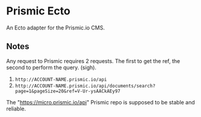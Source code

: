 Prismic Ecto
============

An Ecto adapter for the Prismic.io CMS.

## Notes

Any request to Prismic requires 2 requests. The first to get the ref, the
second to perform the query. (sigh).

1. `http://ACCOUNT-NAME.prismic.io/api`
2. `http://ACCOUNT-NAME.prismic.io/api/documents/search?page=1&pageSize=20&ref=V-Ur-ysAACkAEy97`

The "https://micro.prismic.io/api" Prismic repo is supposed to be
stable and reliable.
